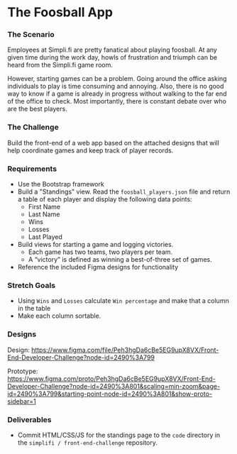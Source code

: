 # The Foosball App

### The Scenario
Employees at Simpli.fi are pretty fanatical about playing foosball. At any given time during the work day, howls of frustration and triumph can be heard from the Simpli.fi game room.

However, starting games can be a problem. Going around the office asking individuals to play is time consuming and annoying. Also, there is no good way to know if a game is already in progress without walking to the far end of the office to check. Most importantly, there is constant debate over who are the best players.


### The Challenge
Build the front-end of a web app based on the attached designs that will help coordinate games and keep track of player records.

### Requirements
* Use the Bootstrap framework 
* Build a "Standings" view. Read the `foosball_players.json` file and return a table of each player and display the following data points:
  * First Name
  * Last Name
  * Wins
  * Losses
  * Last Played
* Build views for starting a game and logging victories. 
  * Each game has two teams, two players per team.
  * A “victory” is defined as winning a best-of-three set of games. 
* Reference the included Figma designs for functionality

### Stretch Goals
* Using `Wins` and `Losses` calculate `Win percentage` and make that a column in the table
* Make each column sortable.

### Designs
Design: https://www.figma.com/file/Peh3hgDa6cBe5EG9upX8VX/Front-End-Developer-Challenge?node-id=2490%3A799

Prototype: https://www.figma.com/proto/Peh3hgDa6cBe5EG9upX8VX/Front-End-Developer-Challenge?node-id=2490%3A801&scaling=min-zoom&page-id=2490%3A799&starting-point-node-id=2490%3A801&show-proto-sidebar=1

### Deliverables
* Commit HTML/CSS/JS for the standings page to the `code` directory in the `simplifi /
front-end-challenge` repository.
